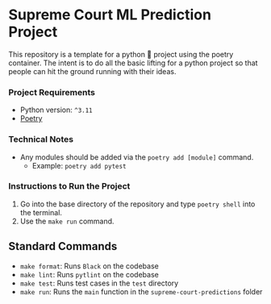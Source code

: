 # Supreme Court ML Prediction Project
This repository is a template for a python 🐍 project using the poetry container. The intent is to do all the basic lifting for a python project so that people can hit the ground running with their ideas.

### Project Requirements
- Python version: `^3.11`
- [Poetry](https://python-poetry.org/)

### Technical Notes
- Any modules should be added via the `poetry add [module]` command.
  - Example: `poetry add pytest`

### Instructions to Run the Project
1. Go into the base directory of the repository and type `poetry shell` into the terminal.
2. Use the `make run` command.

## Standard Commands
- `make format`: Runs `Black` on the codebase
- `make lint`: Runs `pytlint` on the codebase
- `make test`: Runs test cases in the `test` directory
- `make run`: Runs the `main` function in the `supreme-court-predictions` folder
